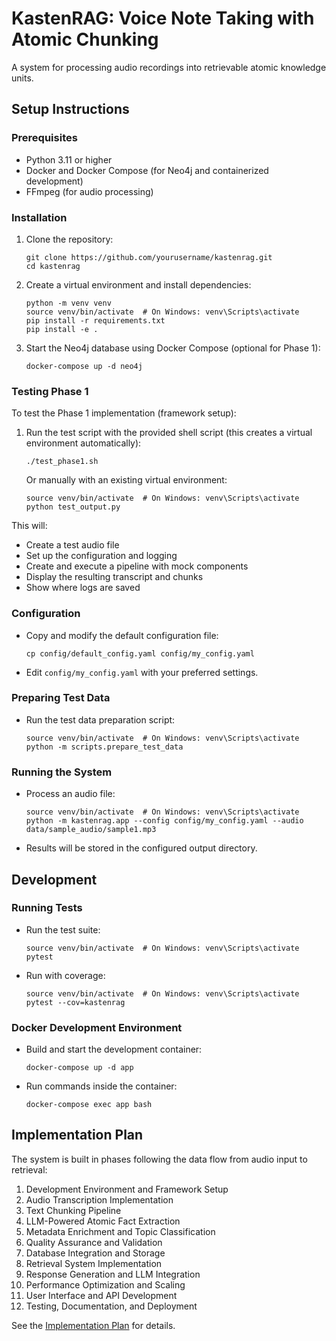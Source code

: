 # KastenRAG: Voice Note Taking with Atomic Chunking

A system for processing audio recordings into retrievable atomic knowledge units.

## Setup Instructions

### Prerequisites

- Python 3.11 or higher
- Docker and Docker Compose (for Neo4j and containerized development)
- FFmpeg (for audio processing)

### Installation

1. Clone the repository:
   ```
   git clone https://github.com/yourusername/kastenrag.git
   cd kastenrag
   ```

2. Create a virtual environment and install dependencies:
   ```
   python -m venv venv
   source venv/bin/activate  # On Windows: venv\Scripts\activate
   pip install -r requirements.txt
   pip install -e .
   ```

3. Start the Neo4j database using Docker Compose (optional for Phase 1):
   ```
   docker-compose up -d neo4j
   ```

### Testing Phase 1

To test the Phase 1 implementation (framework setup):

1. Run the test script with the provided shell script (this creates a virtual environment automatically):
   ```
   ./test_phase1.sh
   ```

   Or manually with an existing virtual environment:
   ```
   source venv/bin/activate  # On Windows: venv\Scripts\activate
   python test_output.py
   ```

This will:
- Create a test audio file
- Set up the configuration and logging
- Create and execute a pipeline with mock components
- Display the resulting transcript and chunks
- Show where logs are saved

### Configuration

- Copy and modify the default configuration file:
  ```
  cp config/default_config.yaml config/my_config.yaml
  ```

- Edit `config/my_config.yaml` with your preferred settings.

### Preparing Test Data

- Run the test data preparation script:
  ```
  source venv/bin/activate  # On Windows: venv\Scripts\activate
  python -m scripts.prepare_test_data
  ```

### Running the System

- Process an audio file:
  ```
  source venv/bin/activate  # On Windows: venv\Scripts\activate
  python -m kastenrag.app --config config/my_config.yaml --audio data/sample_audio/sample1.mp3
  ```

- Results will be stored in the configured output directory.

## Development

### Running Tests

- Run the test suite:
  ```
  source venv/bin/activate  # On Windows: venv\Scripts\activate
  pytest
  ```

- Run with coverage:
  ```
  source venv/bin/activate  # On Windows: venv\Scripts\activate
  pytest --cov=kastenrag
  ```

### Docker Development Environment

- Build and start the development container:
  ```
  docker-compose up -d app
  ```

- Run commands inside the container:
  ```
  docker-compose exec app bash
  ```

## Implementation Plan

The system is built in phases following the data flow from audio input to retrieval:

1. Development Environment and Framework Setup
2. Audio Transcription Implementation
3. Text Chunking Pipeline
4. LLM-Powered Atomic Fact Extraction
5. Metadata Enrichment and Topic Classification
6. Quality Assurance and Validation
7. Database Integration and Storage
8. Retrieval System Implementation
9. Response Generation and LLM Integration
10. Performance Optimization and Scaling
11. User Interface and API Development
12. Testing, Documentation, and Deployment

See the [Implementation Plan](implementation_plan.md) for details.